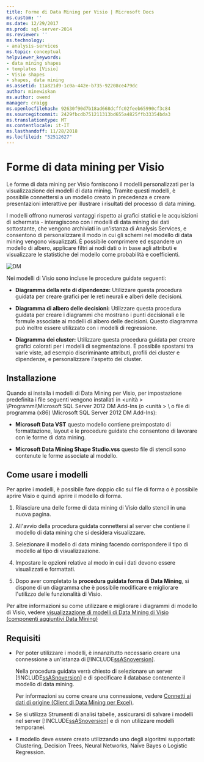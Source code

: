 ```yaml
---
title: Forme di Data Mining per Visio | Microsoft Docs
ms.custom: ''
ms.date: 12/29/2017
ms.prod: sql-server-2014
ms.reviewer: ''
ms.technology:
- analysis-services
ms.topic: conceptual
helpviewer_keywords:
- data mining shapes
- templates [Visio]
- Visio shapes
- shapes, data mining
ms.assetid: 11a821d9-1c0a-442e-b735-92208ce479dc
author: minewiskan
ms.author: owend
manager: craigg
ms.openlocfilehash: 92630f90d7b18ad668dcffc02feeb65990cf3c84
ms.sourcegitcommit: 2429fbcdb751211313bd655a4825ffb33354bda3
ms.translationtype: MT
ms.contentlocale: it-IT
ms.lasthandoff: 11/28/2018
ms.locfileid: "52512627"
---
```

# <a name="data-mining-shapes-for-visio"></a>Forme di data mining per Visio
  Le forme di data mining per Visio forniscono il modelli personalizzati per la visualizzazione dei modelli di data mining. Tramite questi modelli, è possibile connettersi a un modello creato in precedenza e creare presentazioni interattive per illustrare i risultati del processo di data mining.  
  
 I modelli offrono numerosi vantaggi rispetto ai grafici statici e le acquisizioni di schermata - interagiscono con i modelli di data mining dei dati sottostante, che vengono archiviati in un'istanza di Analysis Services, e consentono di personalizzare il modo in cui gli schemi nel modello di data mining vengono visualizzati. È possibile comprimere ed espandere un modello di albero, applicare filtri ai nodi dati o in base agli attributi e visualizzare le statistiche del modello come probabilità e coefficienti.  
  
 ![DM](media/dm-stencil.gif "DM")  
  
 Nei modelli di Visio sono incluse le procedure guidate seguenti:  
  
-   **Diagramma della rete di dipendenze:** Utilizzare questa procedura guidata per creare grafici per le reti neurali e alberi delle decisioni.  
  
-   **Diagramma di albero delle decisioni:** Utilizzare questa procedura guidata per creare i diagrammi che mostrano i punti decisionali e le formule associate ai modelli di albero delle decisioni. Questo diagramma può inoltre essere utilizzato con i modelli di regressione.  
  
-   **Diagramma dei cluster:** Utilizzare questa procedura guidata per creare grafici colorati per i modelli di segmentazione. È possibile spostarsi tra varie viste, ad esempio discriminante attributi, profili dei cluster e dipendenze, e personalizzare l'aspetto dei cluster.  
  
## <a name="installation"></a>Installazione  
 Quando si installa i modelli di Data Mining per Visio, per impostazione predefinita i file seguenti vengono installati in \<unità > \Programmi\Microsoft SQL Server 2012 DM Add-Ins (o \<unità > \ o file di programma (x86) \Microsoft SQL Server 2012 DM Add-Ins):  
  
-   **Microsoft Data VST** questo modello contiene preimpostato di formattazione, layout e le procedure guidate che consentono di lavorare con le forme di data mining.  
  
-   **Microsoft Data Mining Shape Studio.vss** questo file di stencil sono contenute le forme associate al modello.  
  
## <a name="how-to-use-the-templates"></a>Come usare i modelli  
 Per aprire i modelli, è possibile fare doppio clic sul file di forma o è possibile aprire Visio e quindi aprire il modello di forma.  
  
1.  Rilasciare una delle forme di data mining di Visio dallo stencil in una nuova pagina.  
  
2.  All'avvio della procedura guidata connettersi al server che contiene il modello di data mining che si desidera visualizzare.  
  
3.  Selezionare il modello di data mining facendo corrispondere il tipo di modello al tipo di visualizzazione.  
  
4.  Impostare le opzioni relative al modo in cui i dati devono essere visualizzati e formattati.  
  
5.  Dopo aver completato la **procedura guidata forma di Data Mining**, si dispone di un diagramma che è possibile modificare e migliorare l'utilizzo delle funzionalità di Visio.  
  
 Per altre informazioni su come utilizzare e migliorare i diagrammi di modello di Visio, vedere [visualizzazione di modelli di Data Mining di Visio &#40;componenti aggiuntivi Data Mining&#41;](viewing-data-mining-models-in-visio-data-mining-add-ins.md)  
  
## <a name="requirements"></a>Requisiti  
  
-   Per poter utilizzare i modelli, è innanzitutto necessario creare una connessione a un'istanza di [!INCLUDE[ssASnoversion](../includes/ssasnoversion-md.md)].  
  
     Nella procedura guidata verrà chiesto di selezionare un server [!INCLUDE[ssASnoversion](../includes/ssasnoversion-md.md)] e di specificare il database contenente il modello di data mining.  
  
     Per informazioni su come creare una connessione, vedere [Connetti ai dati di origine &#40;Client di Data Mining per Excel&#41;](connect-to-source-data-data-mining-client-for-excel.md).  
  
-   Se si utilizza Strumenti di analisi tabelle, assicurarsi di salvare i modelli nel server [!INCLUDE[ssASnoversion](../includes/ssasnoversion-md.md)] e di non utilizzare modelli temporanei.  
  
-   Il modello deve essere creato utilizzando uno degli algoritmi supportati: Clustering, Decision Trees, Neural Networks, Naïve Bayes o Logistic Regression.  
  
  
